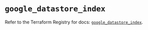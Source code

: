 # `google_datastore_index`

Refer to the Terraform Registry for docs: [`google_datastore_index`](https://registry.terraform.io/providers/hashicorp/google/5.35.0/docs/resources/datastore_index).
